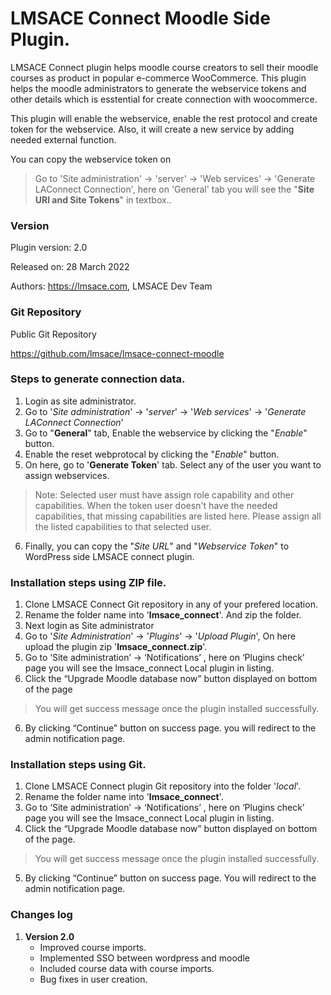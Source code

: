 LMSACE Connect Moodle Side Plugin.
=========================================

LMSACE Connect plugin helps moodle course creators to sell their moodle courses as product in popular e-commerce WooCommerce.
This plugin helps the moodle administrators to generate the webservice tokens and other details which is esstential for create connection with woocommerce.

This plugin will enable the webservice, enable the rest protocol and create token for the webservice.
Also, it will create a new service by adding needed external function.

You can copy the webservice token on
> Go to 'Site administration' -> 'server' -> 'Web services' -> 'Generate LAConnect Connection', here on 'General' tab you will see the "**Site URl and Site Tokens**" in textbox..

### Version

Plugin version: 2.0

Released on: 28 March 2022

Authors: https://lmsace.com, LMSACE Dev Team

### Git Repository

Public Git Repository

https://github.com/lmsace/lmsace-connect-moodle

### Steps to generate connection data.

1. Login as site administrator.
2. Go to '*Site administration*' -> '*server*' -> '*Web services*' -> '*Generate LAConnect Connection*'
3. Go to "**General**" tab, Enable the webservice by clicking the "*Enable*" button.
4. Enable the reset webprotocal by clicking the "*Enable*" button.
5. On here, go to '**Generate Token**' tab. Select any of the user you want to assign webservices.
> Note: Selected user must have assign role capability and other capabilities. When the token user doesn't have the needed capabilities, that missing capabilities are listed here. Please assign all the listed capabilities to that selected user.
6. Finally, you can copy the "*Site URL*" and "*Webservice Token*" to WordPress side LMSACE connect plugin.

### Installation steps using ZIP file.

1. Clone LMSACE Connect Git repository in any of your prefered location.
2. Rename the folder name into '**lmsace_connect**'. And zip the folder.
3. Next login as Site administrator
4. Go to '*Site Administration*' -> '*Plugins*' -> '*Upload Plugin*', On here upload the plugin zip '**lmsace_connect.zip**'.
4. Go to ‘Site administration’ -> ‘Notifications’ , here on ‘Plugins check’ page you will see the lmsace_connect Local plugin in listing.
5. Click the “Upgrade Moodle database now” button displayed on bottom of the page
> You will get success message once the plugin installed successfully.
6. By clicking “Continue” button on success page. you will redirect to the admin notification page.


### Installation steps using Git.

1. Clone LMSACE Connect plugin Git repository into the folder '*local*'.
2. Rename the folder name into '**lmsace_connect**'.
3. Go to ‘Site administration’ -> ‘Notifications’ , here on ‘Plugins check’ page you will see the lmsace_connect Local plugin in listing.
4. Click the “Upgrade Moodle database now” button displayed on bottom of the page.
> You will get success message once the plugin installed successfully.
5. By clicking “Continue” button on success page. You will redirect to the admin notification page.

### Changes log

1. **Version 2.0**
    * Improved course imports.
    * Implemented SSO between wordpress and moodle
    * Included course data with course imports.
    * Bug fixes in user creation.

